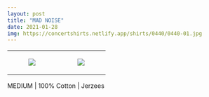 ```yaml
---
layout: post
title: "MAD NOISE"
date: 2021-01-28
img: https://concertshirts.netlify.app/shirts/0440/0440-01.jpg
---
```




<table style="width:100%;"><tr><td style="vertical-align:top;">
      <figure class="tmblr-full" data-orig-height="2048" data-orig-width="1365" data-orig-src="https://concertshirts.netlify.app/shirts/0440/0440-01.jpg"><img src="https://64.media.tumblr.com/6661be9574b4b730e92a3cc3233d751e/8f0187cdc72a61da-5d/s540x810/33c0c5d6b946f1096fc8382ff087c1e771cb470d.jpg" data-orig-height="2048" data-orig-width="1365" data-orig-src="https://concertshirts.netlify.app/shirts/0440/0440-01.jpg"/></figure></td>
    <td style="vertical-align:top;">
      <figure class="tmblr-full" data-orig-height="2048" data-orig-width="1365" data-orig-src="https://concertshirts.netlify.app/shirts/0440/0440-02.jpg"><img src="https://64.media.tumblr.com/bef8845237c4d022573b7e0f42951df1/8f0187cdc72a61da-4c/s540x810/23cb6b8988992827381256629fcb5fe854012b83.jpg" data-orig-height="2048" data-orig-width="1365" data-orig-src="https://concertshirts.netlify.app/shirts/0440/0440-02.jpg"/></figure></td>
  </tr></table><p>
  MEDIUM | 100% Cotton | Jerzees
</p>
